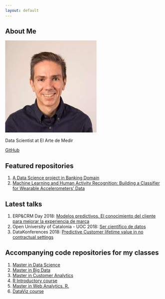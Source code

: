 ```yaml
---
layout: default
---
```


## About Me

<img class="profile-picture" src="jrcajide.jpg">

Data Scientist at El Arte de Medir

[GitHub](https://github.com/joseramoncajide/)

## Featured repositories

1. [A Data Science project in Banking Domain](https://github.com/joseramoncajide/master_data_science_capstone/)
2. [Machine Learning and Human Activity Recognition: Building a Classifier for Wearable Accelerometers’ Data](https://github.com/joseramoncajide/Human_Activity_Recognition/)


## Latest talks

1. ERP&CRM Day 2018: [Modelos predictivos. El conocimiento del cliente para mejorar la experiencia de marca](https://es.slideshare.net/JoseRamnCajideFernnd/modelos-predictivos-para-crm)
2. Open University of Catalonia - UOC 2018: [Ser científico de datos](https://www.slideshare.net/JoseRamnCajideFernnd/ser-cientfico-de-datos?trk=v-feed)
3. DataKonferences 2018: [Predictive Customer lifetime value in no contractual settings](https://github.com/joseramoncajide/data_konferences)

## Accompanying code repositories for my classes

1. [Master in Data Science](https://github.com/joseramoncajide/master_data_science)
2. [Master in Big Data](https://github.com/joseramoncajide/master_big_data)
3. [Master in Customer Analytics](https://github.com/joseramoncajide/customer_analytics)
4. [R Introductory course](https://github.com/joseramoncajide/curso_introduccion_R)
5. [Master in Web Analytics. R.](https://github.com/joseramoncajide/kschool_r)
6. [DataViz course](https://github.com/joseramoncajide/r_curso_visualizacion_de_datos)
